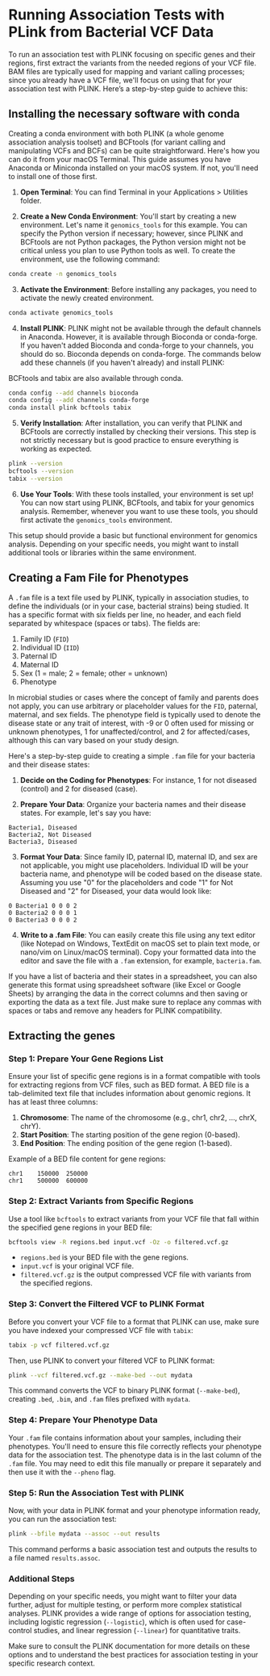 # Running Association Tests with PLink from Bacterial VCF Data
To run an association test with PLINK focusing on specific genes and their regions, first extract the variants from the needed regions of your VCF file. BAM files are typically used for mapping and variant calling processes; since you already have a VCF file, we'll focus on using that for your association test with PLINK. Here’s a step-by-step guide to achieve this:

## Installing the necessary software with conda
Creating a conda environment with both PLINK (a whole genome association analysis toolset) and BCFtools (for variant calling and manipulating VCFs and BCFs) can be quite straightforward. Here's how you can do it from your macOS Terminal. This guide assumes you have Anaconda or Miniconda installed on your macOS system. If not, you'll need to install one of those first.

1. **Open Terminal**: You can find Terminal in your Applications > Utilities folder.

2. **Create a New Conda Environment**: You'll start by creating a new environment. Let's name it `genomics_tools` for this example. You can specify the Python version if necessary; however, since PLINK and BCFtools are not Python packages, the Python version might not be critical unless you plan to use Python tools as well. To create the environment, use the following command:

```bash
conda create -n genomics_tools
```

3. **Activate the Environment**: Before installing any packages, you need to activate the newly created environment.

```bash
conda activate genomics_tools
```

4. **Install PLINK**: PLINK might not be available through the default channels in Anaconda. However, it is available through Bioconda or conda-forge. If you haven't added Bioconda and conda-forge to your channels, you should do so. Bioconda depends on conda-forge. The commands below add these channels (if you haven't already) and install PLINK:

BCFtools and tabix are also available through conda.

```bash
conda config --add channels bioconda
conda config --add channels conda-forge
conda install plink bcftools tabix
```

5. **Verify Installation**: After installation, you can verify that PLINK and BCFtools are correctly installed by checking their versions. This step is not strictly necessary but is good practice to ensure everything is working as expected.

```bash
plink --version
bcftools --version
tabix --version
```

6. **Use Your Tools**: With these tools installed, your environment is set up! You can now start using PLINK, BCFtools, and tabix for your genomics analysis. Remember, whenever you want to use these tools, you should first activate the `genomics_tools` environment.

This setup should provide a basic but functional environment for genomics analysis. Depending on your specific needs, you might want to install additional tools or libraries within the same environment.


## Creating a Fam File for Phenotypes
A `.fam` file is a text file used by PLINK, typically in association studies, to define the individuals (or in your case, bacterial strains) being studied. It has a specific format with six fields per line, no header, and each field separated by whitespace (spaces or tabs). The fields are:

1. Family ID (`FID`)
2. Individual ID (`IID`)
3. Paternal ID
4. Maternal ID
5. Sex (1 = male; 2 = female; other = unknown)
6. Phenotype

In microbial studies or cases where the concept of family and parents does not apply, you can use arbitrary or placeholder values for the `FID`, paternal, maternal, and sex fields. The phenotype field is typically used to denote the disease state or any trait of interest, with -9 or 0 often used for missing or unknown phenotypes, 1 for unaffected/control, and 2 for affected/cases, although this can vary based on your study design.

Here's a step-by-step guide to creating a simple `.fam` file for your bacteria and their disease states:

1. **Decide on the Coding for Phenotypes**: For instance, 1 for not diseased (control) and 2 for diseased (case).

2. **Prepare Your Data**: Organize your bacteria names and their disease states. For example, let's say you have:

```
Bacteria1, Diseased
Bacteria2, Not Diseased
Bacteria3, Diseased
```

3. **Format Your Data**: Since family ID, paternal ID, maternal ID, and sex are not applicable, you might use placeholders. Individual ID will be your bacteria name, and phenotype will be coded based on the disease state. Assuming you use "0" for the placeholders and code "1" for Not Diseased and "2" for Diseased, your data would look like:

```
0 Bacteria1 0 0 0 2
0 Bacteria2 0 0 0 1
0 Bacteria3 0 0 0 2
```

4. **Write to a .fam File**: You can easily create this file using any text editor (like Notepad on Windows, TextEdit on macOS set to plain text mode, or nano/vim on Linux/macOS terminal). Copy your formatted data into the editor and save the file with a `.fam` extension, for example, `bacteria.fam`.

If you have a list of bacteria and their states in a spreadsheet, you can also generate this format using spreadsheet software (like Excel or Google Sheets) by arranging the data in the correct columns and then saving or exporting the data as a text file. Just make sure to replace any commas with spaces or tabs and remove any headers for PLINK compatibility.


## Extracting the genes


### Step 1: Prepare Your Gene Regions List

Ensure your list of specific gene regions is in a format compatible with tools for extracting regions from VCF files, such as BED format. A BED file is a tab-delimited text file that includes information about genomic regions. It has at least three columns:

1. **Chromosome**: The name of the chromosome (e.g., chr1, chr2, ..., chrX, chrY).
2. **Start Position**: The starting position of the gene region (0-based).
3. **End Position**: The ending position of the gene region (1-based).

Example of a BED file content for gene regions:

```
chr1    150000  250000
chr1    500000  600000
```

### Step 2: Extract Variants from Specific Regions

Use a tool like `bcftools` to extract variants from your VCF file that fall within the specified gene regions in your BED file:

```bash
bcftools view -R regions.bed input.vcf -Oz -o filtered.vcf.gz
```

- `regions.bed` is your BED file with the gene regions.
- `input.vcf` is your original VCF file.
- `filtered.vcf.gz` is the output compressed VCF file with variants from the specified regions.

### Step 3: Convert the Filtered VCF to PLINK Format

Before you convert your VCF file to a format that PLINK can use, make sure you have indexed your compressed VCF file with `tabix`:

```bash
tabix -p vcf filtered.vcf.gz
```

Then, use PLINK to convert your filtered VCF to PLINK format:

```bash
plink --vcf filtered.vcf.gz --make-bed --out mydata
```

This command converts the VCF to binary PLINK format (`--make-bed`), creating `.bed`, `.bim`, and `.fam` files prefixed with `mydata`.

### Step 4: Prepare Your Phenotype Data

Your `.fam` file contains information about your samples, including their phenotypes. You'll need to ensure this file correctly reflects your phenotype data for the association test. The phenotype data is in the last column of the `.fam` file. You may need to edit this file manually or prepare it separately and then use it with the `--pheno` flag.

### Step 5: Run the Association Test with PLINK

Now, with your data in PLINK format and your phenotype information ready, you can run the association test:

```bash
plink --bfile mydata --assoc --out results
```

This command performs a basic association test and outputs the results to a file named `results.assoc`.

### Additional Steps

Depending on your specific needs, you might want to filter your data further, adjust for multiple testing, or perform more complex statistical analyses. PLINK provides a wide range of options for association testing, including logistic regression (`--logistic`), which is often used for case-control studies, and linear regression (`--linear`) for quantitative traits.

Make sure to consult the PLINK documentation for more details on these options and to understand the best practices for association testing in your specific research context.
